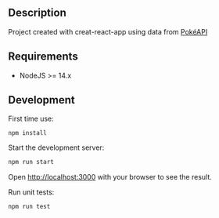 ## Description

Project created with creat-react-app using data from [PokéAPI](https://pokeapi.co/)

## Requirements

- NodeJS >= 14.x

## Development

First time use:

```shell
npm install
```

Start the development server:

```bash
npm run start
```

Open [http://localhost:3000](http://localhost:3000) with your browser to see the result.

Run unit tests:

```shell
npm run test
```
